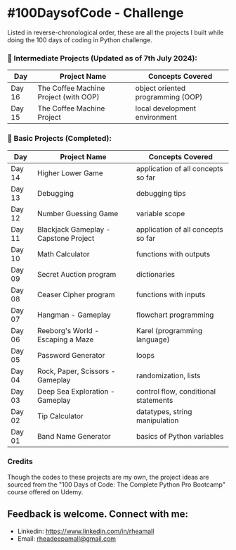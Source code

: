 # #100DaysofCode - Challenge
Listed in reverse-chronological order, these are all the projects I built while doing the 100 days of coding in Python challenge.

### 📔 Intermediate Projects (Updated as of 7th July 2024):
| Day     | Project Name                             | Concepts Covered                                          |
| ------- | -------------                            | -------------                                             |
| Day 16  | The Coffee Machine Project (with OOP)    | object oriented programming (OOP)                         |
| Day 15  | The Coffee Machine Project               | local development environment                             |

### 📖 Basic Projects (Completed):

| Day     | Project Name                             | Concepts Covered                                          |
| ------- | -------------                            | -------------                                             |
| Day 14  | Higher Lower Game                        | application of all concepts so far                        |
| Day 13  | Debugging                                | debugging tips                                            |
| Day 12  | Number Guessing Game                     | variable scope                                            |
| Day 11  | Blackjack Gameplay - Capstone Project    | application of all concepts so far                        |
| Day 10  | Math Calculator                          | functions with outputs                                    |
| Day 09  | Secret Auction program                   | dictionaries                                              |
| Day 08  | Ceaser Cipher program                    | functions with inputs                                     |
| Day 07  | Hangman - Gameplay                       | flowchart programming                                     |
| Day 06  | Reeborg's World - Escaping a Maze        | Karel (programming language)                              |
| Day 05  | Password Generator                       | loops                                                     |
| Day 04  | Rock, Paper, Scissors - Gameplay         | randomization, lists                                      |
| Day 03  | Deep Sea Exploration - Gameplay          | control flow, conditional statements                      |
| Day 02  | Tip Calculator                           | datatypes, string manipulation                            |
| Day 01  | Band Name Generator                      | basics of Python variables                                |

### Credits
Though the codes to these projects are my own, the project ideas are sourced from the "100 Days of Code: The Complete Python Pro Bootcamp" course offered on Udemy.

## Feedback is welcome. Connect with me:
- Linkedin: https://www.linkedin.com/in/rheamall
- Email: rheadeepamall@gmail.com
